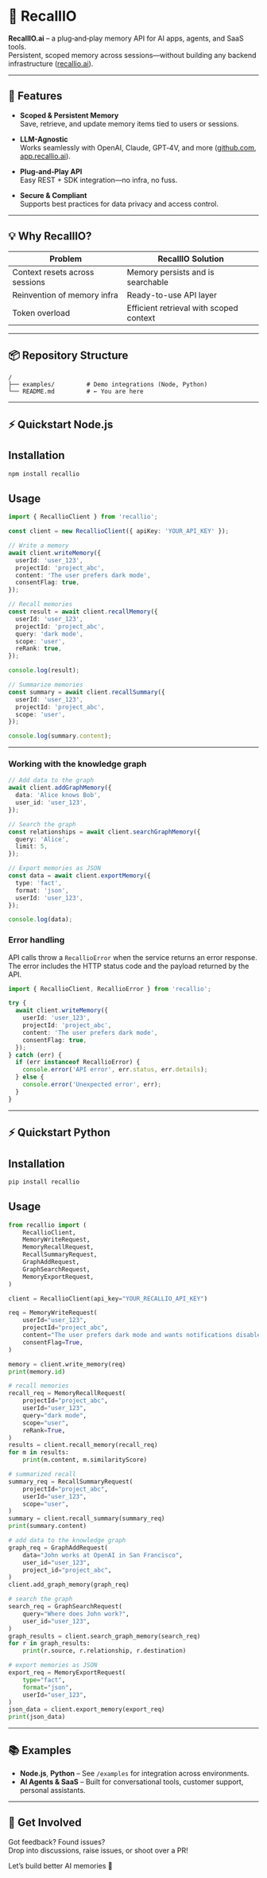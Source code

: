 
# 🧠 RecallIO

**RecallIO.ai** – a plug‑and‑play memory API for AI apps, agents, and SaaS tools.  
Persistent, scoped memory across sessions—without building any backend infrastructure ([recallio.ai](https://www.recallio.ai/?utm_source=github.com)).

---

## 🚀 Features

- **Scoped & Persistent Memory**  
  Save, retrieve, and update memory items tied to users or sessions.

- **LLM-Agnostic**  
  Works seamlessly with OpenAI, Claude, GPT‑4V, and more ([github.com](https://github.com/embedchain/embedchain/activity?ref=main&utm_source=chatgpt.com), [app.recallio.ai](https://app.recallio.ai/?utm_source=github.com)).

- **Plug‑and‑Play API**  
  Easy REST + SDK integration—no infra, no fuss.

- **Secure & Compliant**  
  Supports best practices for data privacy and access control.

---

## 💡 Why RecallIO?

| Problem | RecallIO Solution |
|--------|-------------------|
| Context resets across sessions | Memory persists and is searchable |
| Reinvention of memory infra | Ready-to-use API layer |
| Token overload | Efficient retrieval with scoped context |

---

## 📦 Repository Structure

```
/
├── examples/         # Demo integrations (Node, Python)
└── README.md         # ← You are here
```

---

## ⚡ Quickstart Node.js

## Installation

```bash
npm install recallio
```

## Usage

```ts
import { RecallioClient } from 'recallio';

const client = new RecallioClient({ apiKey: 'YOUR_API_KEY' });

// Write a memory
await client.writeMemory({
  userId: 'user_123',
  projectId: 'project_abc',
  content: 'The user prefers dark mode',
  consentFlag: true,
});

// Recall memories
const result = await client.recallMemory({
  userId: 'user_123',
  projectId: 'project_abc',
  query: 'dark mode',
  scope: 'user',
  reRank: true,
});

console.log(result);

// Summarize memories
const summary = await client.recallSummary({
  userId: 'user_123',
  projectId: 'project_abc',
  scope: 'user',
});

console.log(summary.content);
```

---

### Working with the knowledge graph

```ts
// Add data to the graph
await client.addGraphMemory({
  data: 'Alice knows Bob',
  user_id: 'user_123',
});

// Search the graph
const relationships = await client.searchGraphMemory({
  query: 'Alice',
  limit: 5,
});

// Export memories as JSON
const data = await client.exportMemory({
  type: 'fact',
  format: 'json',
  userId: 'user_123',
});

console.log(data);
```

### Error handling

API calls throw a `RecallioError` when the service returns an error response. The
error includes the HTTP status code and the payload returned by the API.

```ts
import { RecallioClient, RecallioError } from 'recallio';

try {
  await client.writeMemory({
    userId: 'user_123',
    projectId: 'project_abc',
    content: 'The user prefers dark mode',
    consentFlag: true,
  });
} catch (err) {
  if (err instanceof RecallioError) {
    console.error('API error', err.status, err.details);
  } else {
    console.error('Unexpected error', err);
  }
}
```

---

## ⚡ Quickstart Python

## Installation

```bash
pip install recallio
```

## Usage

```python
from recallio import (
    RecallioClient,
    MemoryWriteRequest,
    MemoryRecallRequest,
    RecallSummaryRequest,
    GraphAddRequest,
    GraphSearchRequest,
    MemoryExportRequest,
)

client = RecallioClient(api_key="YOUR_RECALLIO_API_KEY")

req = MemoryWriteRequest(
    userId="user_123",
    projectId="project_abc",
    content="The user prefers dark mode and wants notifications disabled on weekends",
    consentFlag=True,
)

memory = client.write_memory(req)
print(memory.id)

# recall memories
recall_req = MemoryRecallRequest(
    projectId="project_abc",
    userId="user_123",
    query="dark mode",
    scope="user",
    reRank=True,
)
results = client.recall_memory(recall_req)
for m in results:
    print(m.content, m.similarityScore)

# summarized recall
summary_req = RecallSummaryRequest(
    projectId="project_abc",
    userId="user_123",
    scope="user",
)
summary = client.recall_summary(summary_req)
print(summary.content)

# add data to the knowledge graph
graph_req = GraphAddRequest(
    data="John works at OpenAI in San Francisco",
    user_id="user_123",
    project_id="project_abc",
)
client.add_graph_memory(graph_req)

# search the graph
search_req = GraphSearchRequest(
    query="Where does John work?",
    user_id="user_123",
)
graph_results = client.search_graph_memory(search_req)
for r in graph_results:
    print(r.source, r.relationship, r.destination)

# export memories as JSON
export_req = MemoryExportRequest(
    type="fact",
    format="json",
    userId="user_123",
)
json_data = client.export_memory(export_req)
print(json_data)
```

---

## 📚 Examples

- **Node.js**, **Python** – See `/examples` for integration across environments.  
- **AI Agents & SaaS** – Built for conversational tools, customer support, personal assistants.

---

## 🙌 Get Involved

Got feedback? Found issues?  
Drop into discussions, raise issues, or shoot over a PR!

Let’s build better AI memories 🔗  
